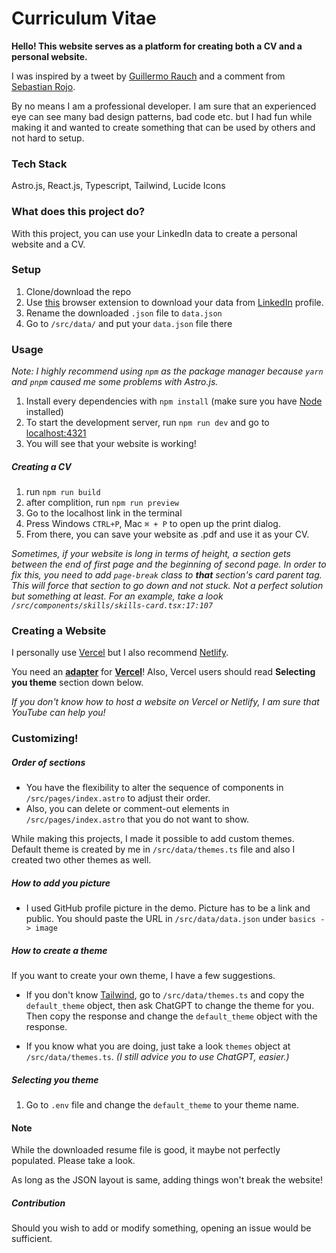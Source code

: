 # Curriculum Vitae

**Hello! This website serves as a platform for creating both a CV and a personal website.**

I was inspired by a tweet by [Guillermo Rauch](https://twitter.com/rauchg/status/1739688809921663399) and a comment from [Sebastian Rojo](https://twitter.com/arpagon/status/1739711265633669483).

By no means I am a professional developer. I am sure that an experienced eye can see many bad design patterns, bad code etc. but I had fun while making it and wanted to create something that can be used by others and not hard to setup.

### Tech Stack

Astro.js, React.js, Typescript, Tailwind, Lucide Icons

### What does this project do?

With this project, you can use your LinkedIn data to create a personal website and a CV.

### Setup

1. Clone/download the repo
2. Use [this](https://chromewebstore.google.com/detail/json-resume-exporter/caobgmmcpklomkcckaenhjlokpmfbdec) browser extension to download your data from [LinkedIn](https://www.linkedin.com/in/) profile.
3. Rename the downloaded `.json` file to `data.json`
4. Go to `/src/data/` and put your `data.json` file there

### Usage

*Note: I highly recommend using `npm` as the package manager because `yarn` and `pnpm` caused me some problems with Astro.js.*

1. Install every dependencies with `npm install` (make sure you have [Node](https://nodejs.org/en) installed)
2. To start the development server, run `npm run dev` and go to [localhost:4321](http://localhost:4321/)
3. You will see that your website is working!

##### Creating a CV

1. run `npm run build`
2. after complition, run `npm run preview`
3. Go to the localhost link in the terminal
4. Press Windows `CTRL+P`, Mac `⌘ + P` to open up the print dialog.
5. From there, you can save your website as .pdf and use it as your CV.

*Sometimes, if your website is long in terms of height, a section gets between the end of first page and the beginning of second page. In order to fix this, you need to add `page-break` class to **that** section's card parent tag. This will force that section to go down and not stuck. Not a perfect solution but something at least. For an example, take a look `/src/components/skills/skills-card.tsx:17:107`*

### Creating a Website

I personally use [Vercel](https://vercel.com/) but I also recommend [Netlify](https://www.netlify.com/).

You need an **[adapter](https://docs.astro.build/en/guides/integrations-guide/vercel/)** for **[Vercel](https://vercel.com/)**! Also, Vercel users should read **Selecting you theme** section down below.

*If you don't know how to host a website on Vercel or Netlify, I am sure that YouTube can help you!*

### Customizing!

##### Order of sections

- You have the flexibility to alter the sequence of components in `/src/pages/index.astro` to adjust their order.
- Also, you can delete or comment-out elements in `/src/pages/index.astro` that you do not want to show.

While making this projects, I made it possible to add custom themes. Default theme is created by me in `/src/data/themes.ts` file and also I created two other themes as well.

##### How to add you picture

- I used GitHub profile picture in the demo. Picture has to be a link and public. You should paste the URL in `/src/data/data.json` under `basics -> image`

##### How to create a theme

If you want to create your own theme, I have a few suggestions.

- If you don't know [Tailwind](https://tailwindcss.com/), go to `/src/data/themes.ts` and copy the `default_theme` object, then ask ChatGPT to change the theme for you.
Then copy the response and change the `default_theme` object with the response.

- If you know what you are doing, just take a look `themes` object at `/src/data/themes.ts`. *(I still advice you to use ChatGPT, easier.)*

##### Selecting you theme

1. Go to `.env` file and change the `default_theme` to your theme name.

#### Note

While the downloaded resume file is good, it maybe not perfectly populated. Please take a look.

As long as the JSON layout is same, adding things won't break the website!


##### Contribution

Should you wish to add or modify something, opening an issue would be sufficient.
